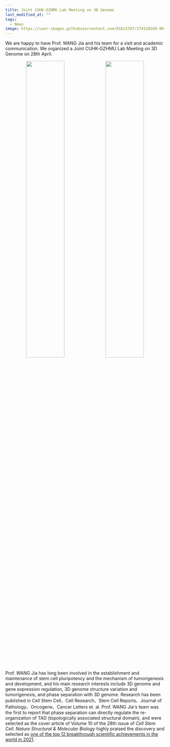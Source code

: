 ```yaml
---
title: Joint CUHK-GZHMU Lab Meeting on 3D Genome
last_modified_at: ""
tags: 
  - News
image: https://user-images.githubusercontent.com/81615397/274228240-96f5eb8c-9bc9-47be-aae0-f9bf0175355e.jpg
---
```


We are happy to have Prof. WANG Jia and his team for a visit and academic communication. We organized a Joint CUHK-GZHMU Lab Meeting on 3D Genome on 28th April. 

<p align="center" width="95%">
    <img width="49%" src="https://user-images.githubusercontent.com/81615397/274228240-96f5eb8c-9bc9-47be-aae0-f9bf0175355e.jpg">
    <img width="49%" src="https://user-images.githubusercontent.com/81615397/274228247-7432e103-0cad-4760-9b46-fc95b8007bab.jpg">
</p>

Prof. WANG Jia has long been involved in the establishment and maintenance of stem cell pluripotency and the mechanism of tumorigenesis and development, and his main research interests include 3D genome and gene expression regulation, 3D genome structure variation and tumorigenesis, and phase separation with 3D genome. Research has been published in Cell Stem Cell、Cell Research、Stem Cell Reports、Journal of Pathology、Oncogene、Cancer Letters et. al. Prof. WANG Jia's team was the first to report that phase separation can directly regulate the re-organization of TAD (topologically associated structural domain), and were selected as the cover article of Volume 10 of the 28th issue of _Cell Stem Cell_. _Nature Structural & Molecular Biology_ highly praised the discovery and selected as [one of the top 12 breakthrough scientific achievements in the world in 2021](https://www.nature.com/nsmb/articles?type=research-highlight&year=2021).

